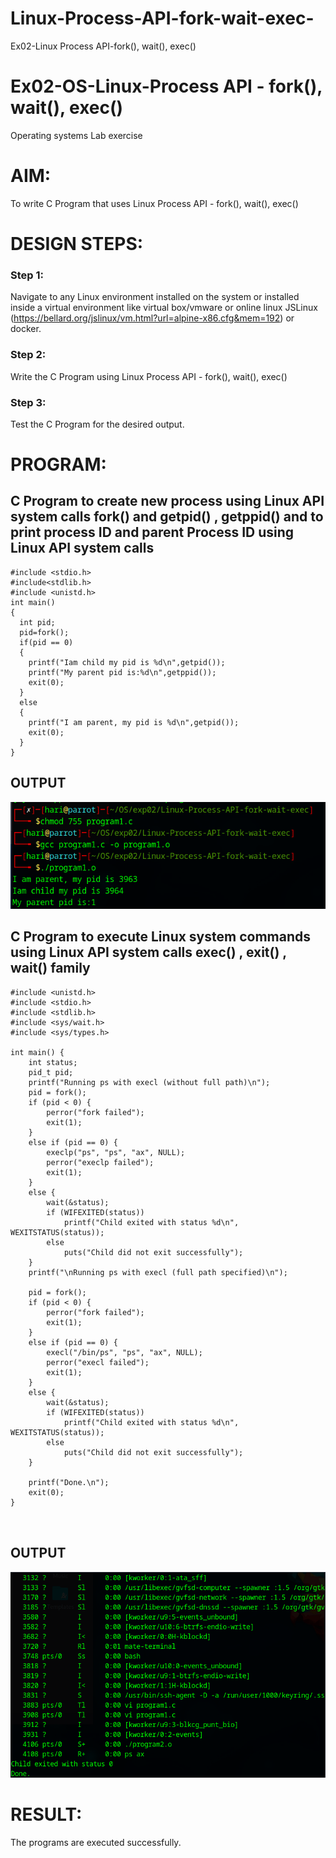 # Linux-Process-API-fork-wait-exec-
Ex02-Linux Process API-fork(), wait(), exec()
# Ex02-OS-Linux-Process API - fork(), wait(), exec()
Operating systems Lab exercise


# AIM:
To write C Program that uses Linux Process API - fork(), wait(), exec()

# DESIGN STEPS:

### Step 1:

Navigate to any Linux environment installed on the system or installed inside a virtual environment like virtual box/vmware or online linux JSLinux (https://bellard.org/jslinux/vm.html?url=alpine-x86.cfg&mem=192) or docker.

### Step 2:

Write the C Program using Linux Process API - fork(), wait(), exec()

### Step 3:

Test the C Program for the desired output. 

# PROGRAM:

## C Program to create new process using Linux API system calls fork() and getpid() , getppid() and to print process ID and parent Process ID using Linux API system calls



```
#include <stdio.h>
#include<stdlib.h>
#include <unistd.h>
int main()
{
  int pid;
  pid=fork();
  if(pid == 0)
  {
    printf("Iam child my pid is %d\n",getpid());
    printf("My parent pid is:%d\n",getppid());
    exit(0);
  }
  else
  {
    printf("I am parent, my pid is %d\n",getpid());
    exit(0);
  }
}

```









## OUTPUT



![alt text](01.png)




## C Program to execute Linux system commands using Linux API system calls exec() , exit() , wait() family



```
#include <unistd.h>
#include <stdio.h>
#include <stdlib.h>
#include <sys/wait.h>
#include <sys/types.h>

int main() {
    int status;
    pid_t pid;
    printf("Running ps with execl (without full path)\n");
    pid = fork();
    if (pid < 0) {
        perror("fork failed");
        exit(1);
    } 
    else if (pid == 0) {
        execlp("ps", "ps", "ax", NULL);
        perror("execlp failed");
        exit(1);
    } 
    else {
        wait(&status);
        if (WIFEXITED(status))
            printf("Child exited with status %d\n", WEXITSTATUS(status));
        else
            puts("Child did not exit successfully");
    }
    printf("\nRunning ps with execl (full path specified)\n");

    pid = fork();
    if (pid < 0) {
        perror("fork failed");
        exit(1);
    } 
    else if (pid == 0) {
        execl("/bin/ps", "ps", "ax", NULL);
        perror("execl failed");
        exit(1);
    } 
    else {
        wait(&status);
        if (WIFEXITED(status))
            printf("Child exited with status %d\n", WEXITSTATUS(status));
        else
            puts("Child did not exit successfully");
    }

    printf("Done.\n");
    exit(0);
}



```






















## OUTPUT




![alt text](04.png)













# RESULT:
The programs are executed successfully.

